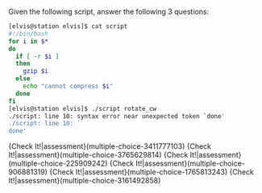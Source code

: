 Given the following script, answer the following 3 questions:
```bash
[elvis@station elvis]$ cat script
#!/bin/bash
for i in $*
do
  if [ -r $i ]
  then
    gzip $i
  else
    echo "cannot compress $i"
  done
fi
[elvis@station elvis]$ ./script rotate_cw
./script: line 10: syntax error near unexpected token `done'
./script: line 10: `
done'
```
{Check It!|assessment}(multiple-choice-3411777103)
{Check It!|assessment}(multiple-choice-3765629814)
{Check It!|assessment}(multiple-choice-225909242)
{Check It!|assessment}(multiple-choice-906881319)
{Check It!|assessment}(multiple-choice-1765813243)
{Check It!|assessment}(multiple-choice-3161492858)